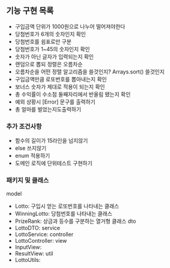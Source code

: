 ## 기능 구현 목록

- 구입금액 단위가 1000원으로 나누어 떨어져야한다
- 당첨번호가 6개의 숫자인지 확인
- 당첨번호를 쉼표로만 구분
- 당첨번호가 1~45의 숫자인지 확인
- 숫자가 아닌 글자가 입력되는지 확인
- 랜덤으로 뽑되 정렬은 오름차순
- 오름차순을 어떤 정렬 알고리즘을 쓸것인지? Arrays.sort() 쓸것인지
- 구입금액만큼 로또번호를 뽑아내는지 확인
- 보너스 숫자가 제대로 적용이 되는지 확인
- 총 수익률이 수소점 둘째자리에서 반올림 됐는지 확인
- 예외 상황시 [Error] 문구를 출력하기 
- 총 얼마를 벌었는지도출력하기

### 추가 조건사항
- 함수의 길이가 15라인을 넘지않기
- else 쓰지않기
- enum 적용하기
- 도메인 로직에 단위테스트 구현하기

### 패키지 및 클래스
model
- Lotto: 구입시 얻는 로또번호를 나타내는 클래스
- WinningLotto: 당첨번호를 나타내는 클래스
- PrizeRank: 상금과 등수를 구분하는 열거형 클래스
dto
- LottoDTO:
service
- LottoService:
controller
- LottoController:
view
- InputView:
- ResultView:
util
- LottoUtils:
